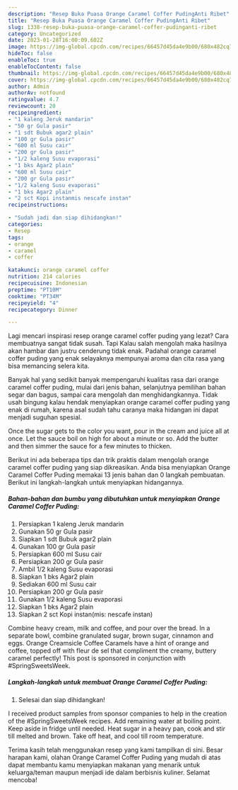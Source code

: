 ```yaml
---
description: "Resep Buka Puasa Orange Caramel Coffer PudingAnti Ribet"
title: "Resep Buka Puasa Orange Caramel Coffer PudingAnti Ribet"
slug: 1338-resep-buka-puasa-orange-caramel-coffer-pudinganti-ribet
category: Uncategorized
date: 2023-01-28T16:00:09.602Z
image: https://img-global.cpcdn.com/recipes/66457d45da4e9b00/680x482cq70/orange-caramel-coffer-puding-foto-resep-utama.jpg
hideToc: false
enableToc: true
enableTocContent: false
thumbnail: https://img-global.cpcdn.com/recipes/66457d45da4e9b00/680x482cq70/orange-caramel-coffer-puding-foto-resep-utama.jpg
cover: https://img-global.cpcdn.com/recipes/66457d45da4e9b00/680x482cq70/orange-caramel-coffer-puding-foto-resep-utama.jpg
author: Admin
authorAv: notfound
ratingvalue: 4.7
reviewcount: 20
recipeingredient:
- "1 kaleng Jeruk mandarin"
- "50 gr Gula pasir"
- "1 sdt Bubuk agar2 plain"
- "100 gr Gula pasir"
- "600 ml Susu cair"
- "200 gr Gula pasir"
- "1/2 kaleng Susu evaporasi"
- "1 bks Agar2 plain"
- "600 ml Susu cair"
- "200 gr Gula pasir"
- "1/2 kaleng Susu evaporasi"
- "1 bks Agar2 plain"
- "2 sct Kopi instanmis nescafe instan"
recipeinstructions:

- "Sudah jadi dan siap dihidangkan!"
categories:
- Resep
tags:
- orange
- caramel
- coffer

katakunci: orange caramel coffer 
nutrition: 214 calories
recipecuisine: Indonesian
preptime: "PT10M"
cooktime: "PT34M"
recipeyield: "4"
recipecategory: Dinner

---
```



Lagi mencari inspirasi resep orange caramel coffer puding yang lezat? Cara membuatnya sangat tidak susah. Tapi Kalau salah mengolah maka hasilnya akan hambar dan justru cenderung tidak enak. Padahal orange caramel coffer puding yang enak selayaknya mempunyai aroma dan cita rasa yang bisa memancing selera kita.


Banyak hal yang sedikit banyak mempengaruhi kualitas rasa dari orange caramel coffer puding, mulai dari jenis bahan, selanjutnya pemilihan bahan segar dan bagus, sampai cara mengolah dan menghidangkannya. Tidak usah bingung kalau hendak menyiapkan orange caramel coffer puding yang enak di rumah, karena asal sudah tahu caranya maka hidangan ini dapat menjadi suguhan spesial.

Once the sugar gets to the color you want, pour in the cream and juice all at once. Let the sauce boil on high for about a minute or so. Add the butter and then simmer the sauce for a few minutes to thicken.


Berikut ini ada beberapa tips dan trik praktis dalam mengolah orange caramel coffer puding yang siap dikreasikan. Anda bisa menyiapkan Orange Caramel Coffer Puding memakai 13 jenis bahan dan 0 langkah pembuatan. Berikut ini langkah-langkah untuk menyiapkan hidangannya.

<!--inarticleads1-->

##### Bahan-bahan dan bumbu yang dibutuhkan untuk menyiapkan Orange Caramel Coffer Puding:

1. Persiapkan 1 kaleng Jeruk mandarin
1. Gunakan 50 gr Gula pasir
1. Siapkan 1 sdt Bubuk agar2 plain
1. Gunakan 100 gr Gula pasir
1. Persiapkan 600 ml Susu cair
1. Persiapkan 200 gr Gula pasir
1. Ambil 1/2 kaleng Susu evaporasi
1. Siapkan 1 bks Agar2 plain
1. Sediakan 600 ml Susu cair
1. Persiapkan 200 gr Gula pasir
1. Gunakan 1/2 kaleng Susu evaporasi
1. Siapkan 1 bks Agar2 plain
1. Siapkan 2 sct Kopi instan(mis: nescafe instan)


Combine heavy cream, milk and coffee, and pour over the bread. In a separate bowl, combine granulated sugar, brown sugar, cinnamon and eggs. Orange Creamsicle Coffee Caramels have a hint of orange and coffee, topped off with fleur de sel that compliment the creamy, buttery caramel perfectly! This post is sponsored in conjunction with #SpringSweetsWeek. 

<!--inarticleads2-->

##### Langkah-langkah untuk membuat Orange Caramel Coffer Puding:


1. Selesai dan siap dihidangkan!

I received product samples from sponsor companies to help in the creation of the #SpringSweetsWeek recipes. Add remaining water at boiling point. Keep aside in fridge until needed. Heat sugar in a heavy pan, cook and stir till melted and brown. Take off heat, and cool till room temperature. 

Terima kasih telah menggunakan resep yang kami tampilkan di sini. Besar harapan kami, olahan Orange Caramel Coffer Puding yang mudah di atas dapat membantu kamu menyiapkan makanan yang menarik untuk keluarga/teman maupun menjadi ide dalam berbisnis kuliner. Selamat mencoba!
